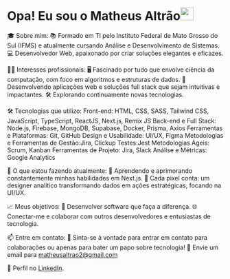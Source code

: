 <h1> Opa! Eu sou o Matheus Altrão<img src="https://raw.githubusercontent.com/kaueMarques/kaueMarques/master/hi.gif" width="30px"></h1>

🎓 Sobre mim:
📚 Formado em TI pelo Instituto Federal de Mato Grosso do Sul (IFMS) e atualmente cursando Análise e Desenvolvimento de Sistemas.
💻 Desenvolvedor Web, apaixonado por criar soluções elegantes e eficazes.

👨‍💻 Interesses profissionais:
🖥️ Fascinado por tudo que envolve ciência da computação, com foco em algoritmos e estruturas de dados.
📱 Desenvolvendo aplicações web e soluções full stack que sejam intuitivas e impactantes.
🛠️ Explorando continuamente novas tecnologias.

🛠️ Tecnologias que utilizo:
Front-end: HTML, CSS, SASS, Tailwind CSS, JavaScript, TypeScript, ReactJS, Next.js, Remix JS
Back-end e Full Stack: Node.js, Firebase, MongoDB, Supabase, Docker, Prisma, Axios
Ferramentas e Plataformas: Git, GitHub
Design e Usabilidade: UI/UX, Figma
Metodologias e Ferramentas de Gestão:Jira, Clickup
Testes:Jest
Metodologias Ágeis: Scrum, Kanban
Ferramentas de Projeto: Jira, Slack
Análise e Métricas: Google Analytics

🌱 O que estou fazendo atualmente:
📖 Aprendendo e aprimorando constantemente minhas habilidades em  Next.js.
🤝 Cada pixel conta: um designer analítico  transformando dados em ações estratégicas, focando na UI/UX.

📈 Meus objetivos:
🌟 Desenvolver software que faça a diferença.
🌐 Conectar-me e colaborar com outros desenvolvedores e entusiastas de tecnologia.

📫 Entre em contato:
💬 Sinta-se à vontade para entrar em contato para colaborações ou apenas para bater um papo sobre tecnologia!
📧 Envie um email para matheusaltrao2@gmail.com

🔗 Perfil no [LinkedIn](https://www.linkedin.com/in/matheus-altrao/).
